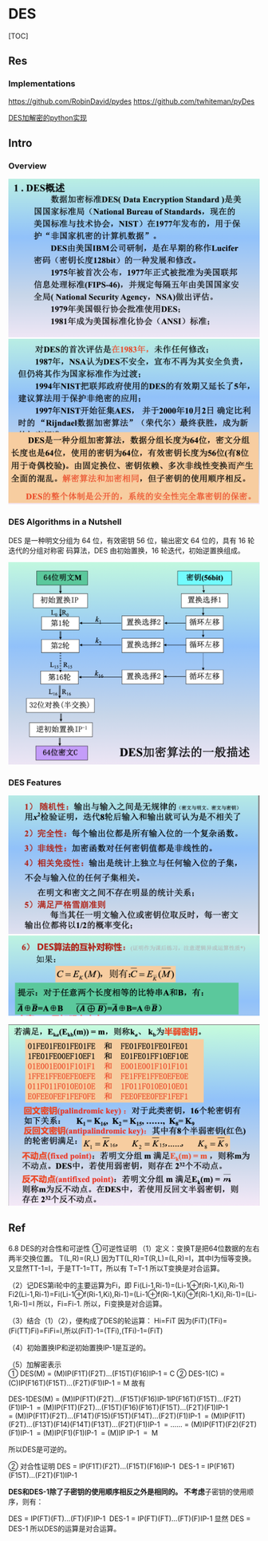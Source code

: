# DES

[TOC]



## Res
### Implementations
https://github.com/RobinDavid/pydes
https://github.com/twhiteman/pyDes

[DES加解密的python实现](https://github.com/kinnisoy/DES)



## Intro
### Overview
![](../../../../../../../../Assets/Pics/Screenshot%202023-03-29%20at%204.02.18%20PM.png)
![](../../../../../../../../Assets/Pics/Screenshot%202023-03-29%20at%204.08.53%20PM.png)


### DES Algorithms in a Nutshell
DES 是一种明文分组为 64 位，有效密钥 56 位，输出密文 64 位的，具有 16 轮迭代的分组对称密 码算法，DES 由初始置换，16 轮迭代，初始逆置换组成。

![](../../../../../../../../Assets/Pics/Screenshot%202023-04-12%20at%202.54.01%20PM.png)


### DES Features
![](../../../../../../../../Assets/Pics/Screenshot%202023-04-12%20at%203.01.31%20PM.png)
![](../../../../../../../../Assets/Pics/Screenshot%202023-04-12%20at%203.06.05%20PM.png)

![](../../../../../../../../Assets/Pics/Screenshot%202023-04-12%20at%203.06.22%20PM.png)



## Ref
[👍 DES加密中的一些重难点整理 - milkyWay的文章 - 知乎]: https://zhuanlan.zhihu.com/p/133516777
[DES 互补性证明 ｜ CSDN]: https://blog.csdn.net/qq_43779787/article/details/105331543
[分组密码（三）DES 算法— 密码学复习（六）| cnblogs]: https://www.cnblogs.com/shirleyya/p/15098757.html

6.8 DES的对合性和可逆性
①可逆性证明
（1）定义：变换T是把64位数据的左右两半交换位置。
T(L,R)=(R,L)
因为TT(L,R)=T(R,L)=(L,R)=I，其中I为恒等变换。
又显然TT-1=I，于是TT-1=TT，所以有
T=T-1
所以T变换是对合运算。

（2）记DES第i轮中的主要运算为Fi，即
Fi(Li-1,Ri-1)=(Li-1⊕f(Ri-1,Ki),Ri-1)
Fi2(Li-1,Ri-1)=Fi(Li-1⊕f(Ri-1,Ki),Ri-1)=(Li-1⊕f(Ri-1,Ki)⊕f(Ri-1,Ki),Ri-1)=(Li-1,Ri-1)=I
所以，Fi=Fi-1.
所以，Fi变换是对合运算。

（3）结合（1）（2），便构成了DES的轮运算：
Hi=FiT
因为(FiT)(TFi)=(Fi(TT)Fi)=FiFi=I,所以(FiT)-1=(TFi),(TFi)-1=(FiT)

（4）初始置换IP和逆初始置换IP-1是互逆的。

（5）加解密表示  
① DES(M) = (M)IP(F1T)(F2T)...(F15T)(F16)IP-1 = C
② DES-1(C) = (C)IP(F16T)(F15T)...(F2T)(F1)IP-1 = M
故有

DES-1DES(M) = (M)IP(F1T)(F2T)...(F15T)(F16)IP-1IP(F16T)(F15T)...(F2T)(F1)IP-1 
= (M)IP(F1T)(F2T)...(F15T)(F16)(F16T)(F15T)...(F2T)(F1)IP-1 
= (M)IP(F1T)(F2T)...(F14T)(F15)(F15T)(F14T)...(F2T)(F1)IP-1 
= (M)IP(F1T)(F2T)...(F13T)(F14)(F14T)(F13T)...(F2T)(F1)IP-1 
= ......
= (M)IP(F1T)(F2)(F2T)(F1)IP-1 
= (M)IP(F1)(F1)IP-1 
= (M)IP IP-1 
=  M

所以DES是可逆的。


② 对合性证明
DES = IP(F1T)(F2T)...(F15T)(F16)IP-1 
DES-1 = IP(F16T)(F15T)...(F2T)(F1)IP-1

**DES和DES-1除了子密钥的使用顺序相反之外是相同的。**
**不考虑**子密钥的使用顺序，则有：

DES = IP(FT)(FT)...(FT)(F)IP-1 
DES-1 = IP(FT)(FT)...(FT)(F)IP-1
显然 DES = DES-1
所以DES的运算是对合运算。


